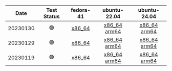 | Date | Test Status | fedora-41 | ubuntu-22.04 | ubuntu-24.04 |
|:--:|:--:|:--:|:--:|:--:|
| 20230130 | 🟢 |  [x86_64](https://dhfsudhfuodhfo) |  [x86_64](https://dhfsudhfuodhfo) [arm64](https://dhfsudhfuodasfdasfo) |  [x86_64](https://dhfsudhfuodhfo) [arm64](https://dhfsudhfuodasfdasfo) | 
| 20230129 | 🟢 |  [x86_64](https://dhfsudhfuodhfo) |  [x86_64](https://dhfsudhfuodhfo) [arm64](https://dhfsudhfuodasfdasfo) |  [x86_64](https://dhfsudhfuodhfo) [arm64](https://dhfsudhfuodasfdasfo) | 
| 20230119 | 🟢 |  [x86_64](https://dhfsudhfuodhfo) |  [x86_64](https://dhfsudhfuodhfo) [arm64](https://dhfsudhfuodasfdasfo) |  [x86_64](https://dhfsudhfuodhfo) [arm64](https://dhfsudhfuodasfdasfo) | 